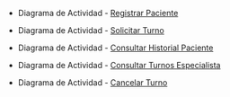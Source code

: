 + Diagrama de Actividad - [Registrar Paciente](https://drive.google.com/file/d/1E6xHr1baTu8PtoRGaiHRRN-4hmIgm27F/view?usp=sharing)

+ Diagrama de Actividad - [Solicitar Turno](https://drive.google.com/file/d/1E6xHr1baTu8PtoRGaiHRRN-4hmIgm27F/view?usp=sharing)

+ Diagrama de Actividad - [Consultar Historial Paciente](https://drive.google.com/file/d/1E6xHr1baTu8PtoRGaiHRRN-4hmIgm27F/view?usp=sharing)

+ Diagrama de Actividad - [Consultar Turnos Especialista](https://drive.google.com/file/d/1E6xHr1baTu8PtoRGaiHRRN-4hmIgm27F/view?usp=sharing)

+ Diagrama de Actividad - [Cancelar Turno](https://drive.google.com/file/d/1E6xHr1baTu8PtoRGaiHRRN-4hmIgm27F/view?usp=sharing)
